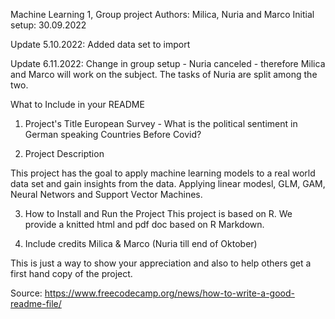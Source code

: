 
Machine Learning 1,
Group project Authors: Milica, Nuria and Marco Initial setup: 30.09.2022

Update 5.10.2022: Added data set to import 

Update 6.11.2022: Change in group setup - Nuria canceled - therefore Milica and Marco will work on the subject. The tasks of Nuria are split among the two.

What to Include in your README

1. Project's Title
European Survey - What is the political sentiment in German speaking Countries Before Covid?

2. Project Description

This project has the goal to apply machine learning models to a real world data set and gain insights from the data.
Applying linear modesl, GLM, GAM, Neural Networs and Support Vector Machines.

3. How to Install and Run the Project
This project is based on R. We provide a knitted html and pdf doc based on R Markdown.

4. Include credits
Milica & Marco (Nuria till end of Oktober)

This is just a way to show your appreciation and also to help others get a first hand copy of the project.

Source: https://www.freecodecamp.org/news/how-to-write-a-good-readme-file/
